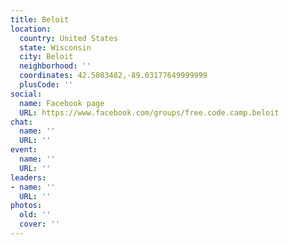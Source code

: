 ```yaml
---
title: Beloit
location:
  country: United States
  state: Wisconsin
  city: Beloit
  neighborhood: ''
  coordinates: 42.5083482,-89.03177649999999
  plusCode: ''
social:
  name: Facebook page
  URL: https://www.facebook.com/groups/free.code.camp.beloit
chat:
  name: ''
  URL: ''
event:
  name: ''
  URL: ''
leaders:
- name: ''
  URL: ''
photos:
  old: ''
  cover: ''
---
```

